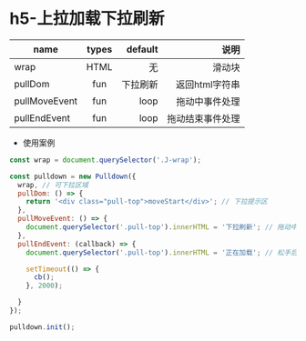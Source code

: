 # h5-上拉加载下拉刷新

name|types|default|说明
---|:--:|---:|---:
wrap|HTML|无|滑动块
pullDom|fun|<div class="pull-refresh">下拉刷新</div>|返回html字符串
pullMoveEvent|fun|loop|拖动中事件处理
pullEndEvent|fun|loop|拖动结束事件处理


- 使用案例
```js
const wrap = document.querySelector('.J-wrap');

const pulldown = new Pulldown({
  wrap, // 可下拉区域
  pullDom: () => {
    return '<div class="pull-top">moveStart</div>'; // 下拉提示区
  },
  pullMoveEvent: () => {
    document.querySelector('.pull-top').innerHTML = '下拉刷新'; // 拖动中的时间
  },
  pullEndEvent: (callback) => {
    document.querySelector('.pull-top').innerHTML = '正在加载'; // 松手后的事件 callback 可以再请求成功后调用

    setTimeout(() => {
      cb();
    }, 2000);

  }
});

pulldown.init();
```